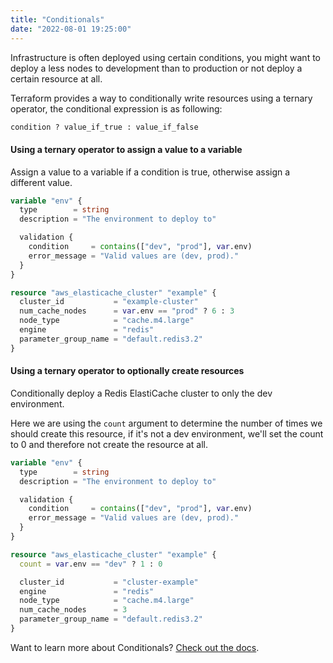 ```yaml
---
title: "Conditionals"
date: "2022-08-01 19:25:00"
---
```


Infrastructure is often deployed using certain conditions, you might want to deploy a less nodes to development than to production or not deploy a certain resource at all.

Terraform provides a way to conditionally write resources using a ternary operator, the conditional expression is as following:

```terraform
condition ? value_if_true : value_if_false
```

#### Using a ternary operator to assign a value to a variable

Assign a value to a variable if a condition is true, otherwise assign a different value.

```terraform
variable "env" {
  type        = string
  description = "The environment to deploy to"

  validation {
    condition     = contains(["dev", "prod"], var.env)
    error_message = "Valid values are (dev, prod)."
  } 
}

resource "aws_elasticache_cluster" "example" {
  cluster_id           = "example-cluster"
  num_cache_nodes      = var.env == "prod" ? 6 : 3
  node_type            = "cache.m4.large"
  engine               = "redis"
  parameter_group_name = "default.redis3.2"
}
```

#### Using a ternary operator to optionally create resources

Conditionally deploy a Redis ElastiCache cluster to only the dev environment. 

Here we are using the `count` argument to determine the number of times we should create this resource, if it's not a dev environment, we'll set the count to 0 and therefore not create the resource at all.

```terraform
variable "env" {
  type        = string
  description = "The environment to deploy to"

  validation {
    condition     = contains(["dev", "prod"], var.env)
    error_message = "Valid values are (dev, prod)."
  } 
}

resource "aws_elasticache_cluster" "example" {
  count = var.env == "dev" ? 1 : 0

  cluster_id           = "cluster-example"
  engine               = "redis"
  node_type            = "cache.m4.large"
  num_cache_nodes      = 3
  parameter_group_name = "default.redis3.2"
}
```

Want to learn more about Conditionals? [Check out the docs](https://www.terraform.io/language/expressions/conditionals).
